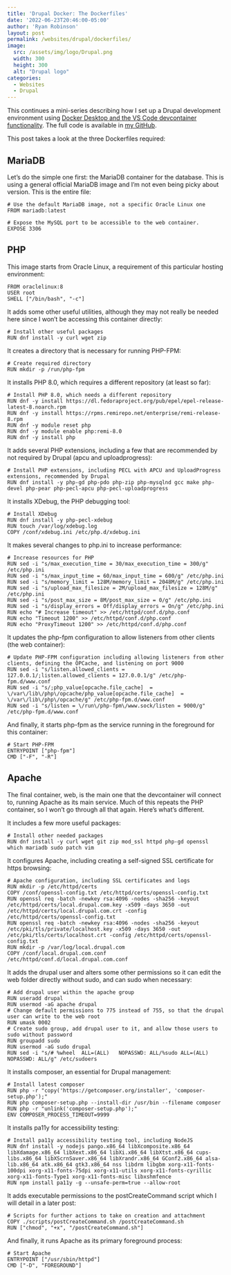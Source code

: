 ```yaml
---
title: 'Drupal Docker: The Dockerfiles'
date: '2022-06-23T20:46:00-05:00'
author: 'Ryan Robinson'
layout: post
permalink: /websites/drupal/dockerfiles/
image: 
  src: /assets/img/logo/Drupal.png
  width: 300
  height: 300
  alt: "Drupal logo"
categories:
  - Websites
  - Drupal
---
```


This continues a mini-series describing how I set up a Drupal development environment using [Docker Desktop and the VS Code devcontainer functionality](/tags/drupal-docker/). The full code is available in [my GitHub](https://github.com/ryan-l-robinson/Drupal-Devcontainer).

This post takes a look at the three Dockerfiles required:

## MariaDB

Let’s do the simple one first: the MariaDB container for the database. This is using a general official MariaDB image and I’m not even being picky about version. This is the entire file:

```docker
# Use the default MariaDB image, not a specific Oracle Linux one
FROM mariadb:latest

# Expose the MySQL port to be accessible to the web container.
EXPOSE 3306
```

## PHP

This image starts from Oracle Linux, a requirement of this particular hosting environment:

```docker
FROM oraclelinux:8
USER root
SHELL ["/bin/bash", "-c"]
```

It adds some other useful utilities, although they may not really be needed here since I won’t be accessing this container directly:

```docker
# Install other useful packages
RUN dnf install -y curl wget zip
```

It creates a directory that is necessary for running PHP-FPM:

```docker
# Create required directory
RUN mkdir -p /run/php-fpm
```

It installs PHP 8.0, which requires a different repository (at least so far):

```docker
# Install PHP 8.0, which needs a different repository
RUN dnf -y install https://dl.fedoraproject.org/pub/epel/epel-release-latest-8.noarch.rpm
RUN dnf -y install https://rpms.remirepo.net/enterprise/remi-release-8.rpm
RUN dnf -y module reset php
RUN dnf -y module enable php:remi-8.0
RUN dnf -y install php
```

It adds several PHP extensions, including a few that are recommended by not required by Drupal (apcu and uploadprogress):

```docker
# Install PHP extensions, including PECL with APCU and UploadProgress extensions, recommended by Drupal
RUN dnf install -y php-gd php-pdo php-zip php-mysqlnd gcc make php-devel php-pear php-pecl-apcu php-pecl-uploadprogress
```

It installs XDebug, the PHP debugging tool:

```docker
# Install XDebug
RUN dnf install -y php-pecl-xdebug
RUN touch /var/log/xdebug.log
COPY /conf/xdebug.ini /etc/php.d/xdebug.ini
```

It makes several changes to php.ini to increase performance:

```docker
# Increase resources for PHP
RUN sed -i "s/max_execution_time = 30/max_execution_time = 300/g" /etc/php.ini
RUN sed -i "s/max_input_time = 60/max_input_time = 600/g" /etc/php.ini
RUN sed -i "s/memory_limit = 128M/memory_limit = 2048M/g" /etc/php.ini
RUN sed -i "s/upload_max_filesize = 2M/upload_max_filesize = 128M/g" /etc/php.ini
RUN sed -i "s/post_max_size = 8M/post_max_size = 0/g" /etc/php.ini
RUN sed -i "s/display_errors = Off/display_errors = On/g" /etc/php.ini
RUN echo "# Increase timeout" >> /etc/httpd/conf.d/php.conf
RUN echo "Timeout 1200" >> /etc/httpd/conf.d/php.conf
RUN echo "ProxyTimeout 1200" >> /etc/httpd/conf.d/php.conf
```

It updates the php-fpm configuration to allow listeners from other clients (the web container):

```docker
# Update PHP-FPM configuration including allowing listeners from other clients, defining the OPCache, and listening on port 9000
RUN sed -i "s/listen.allowed_clients = 127.0.0.1/;listen.allowed_clients = 127.0.0.1/g" /etc/php-fpm.d/www.conf
RUN sed -i "s/;php_value[opcache.file_cache]  = \/var\/lib\/php\/opcache/php_value[opcache.file_cache]  = \/var\/lib\/php\/opcache/g" /etc/php-fpm.d/www.conf
RUN sed -i "s/listen = \/run\/php-fpm\/www.sock/listen = 9000/g" /etc/php-fpm.d/www.conf
```

And finally, it starts php-fpm as the service running in the foreground for this container:

```docker
# Start PHP-FPM
ENTRYPOINT ["php-fpm"]
CMD ["-F", "-R"]
```

## Apache

The final container, web, is the main one that the devcontainer will connect to, running Apache as its main service. Much of this repeats the PHP container, so I won’t go through all that again. Here’s what’s different.

It includes a few more useful packages:

```docker
# Install other needed packages
RUN dnf install -y curl wget git zip mod_ssl httpd php-gd openssl which mariadb sudo patch vim
```

It configures Apache, including creating a self-signed SSL certificate for https browsing:

```docker
# Apache configuration, including SSL certificates and logs
RUN mkdir -p /etc/httpd/certs
COPY /conf/openssl-config.txt /etc/httpd/certs/openssl-config.txt
RUN openssl req -batch -newkey rsa:4096 -nodes -sha256 -keyout /etc/httpd/certs/local.drupal.com.key -x509 -days 3650 -out /etc/httpd/certs/local.drupal.com.crt -config /etc/httpd/certs/openssl-config.txt
RUN openssl req -batch -newkey rsa:4096 -nodes -sha256 -keyout /etc/pki/tls/private/localhost.key -x509 -days 3650 -out /etc/pki/tls/certs/localhost.crt -config /etc/httpd/certs/openssl-config.txt
RUN mkdir -p /var/log/local.drupal.com
COPY /conf/local.drupal.com.conf /etc/httpd/conf.d/local.drupal.com.conf
```

It adds the drupal user and alters some other permissions so it can edit the web folder directly without sudo, and can sudo when necessary:

```docker
# Add drupal user within the apache group
RUN useradd drupal
RUN usermod -aG apache drupal
# Change default permissions to 775 instead of 755, so that the drupal user can write to the web root
RUN umask 0002
# Create sudo group, add drupal user to it, and allow those users to sudo without password
RUN groupadd sudo
RUN usermod -aG sudo drupal
RUN sed -i "s/# %wheel	ALL=(ALL)	NOPASSWD: ALL/%sudo	ALL=(ALL)	NOPASSWD: ALL/g" /etc/sudoers
```

It installs composer, an essential for Drupal management:

```docker
# Install latest composer
RUN php -r "copy('https://getcomposer.org/installer', 'composer-setup.php');"
RUN php composer-setup.php --install-dir /usr/bin --filename composer
RUN php -r "unlink('composer-setup.php');"
ENV COMPOSER_PROCESS_TIMEOUT=9999
```

It installs pa11y for accessibility testing:

```docker
# Install pa11y accessibility testing tool, including NodeJS
RUN dnf install -y nodejs pango.x86_64 libXcomposite.x86_64 libXdamage.x86_64 libXext.x86_64 libXi.x86_64 libXtst.x86_64 cups-libs.x86_64 libXScrnSaver.x86_64 libXrandr.x86_64 GConf2.x86_64 alsa-lib.x86_64 atk.x86_64 gtk3.x86_64 nss libdrm libgbm xorg-x11-fonts-100dpi xorg-x11-fonts-75dpi xorg-x11-utils xorg-x11-fonts-cyrillic xorg-x11-fonts-Type1 xorg-x11-fonts-misc libxshmfence
RUN npm install pa11y -g --unsafe-perm=true --allow-root
```

It adds executable permissions to the postCreateCommand script which I will detail in a later post:

```docker
# Scripts for further actions to take on creation and attachment
COPY ./scripts/postCreateCommand.sh /postCreateCommand.sh
RUN ["chmod", "+x", "/postCreateCommand.sh"]
```

And finally, it runs Apache as its primary foreground process:

```docker
# Start Apache
ENTRYPOINT ["/usr/sbin/httpd"]
CMD ["-D", "FOREGROUND"]
```
